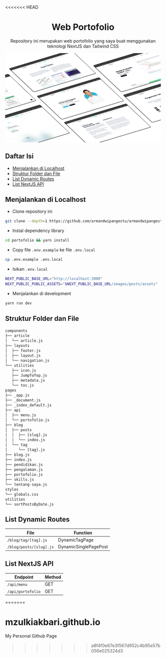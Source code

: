 <<<<<<< HEAD
<h1 align="center">Web Portofolio</h1>
<p align="center">Repository ini merupakan web portofolio yang saya buat menggunakan teknologi NextJS dan Tailwind CSS</p>

<img src="./public/metadata/home.png" alt="Portofolio" href="https://armandwipangestu.vercel.app">

## Daftar Isi

- [Menjalankan di Localhost](#menjalankan-di-localhost)
- [Struktur Folder dan File](#struktur-folder-dan-file)
- [List Dynamic Routes](#list-dynamic-routes)
- [List NextJS API](#list-nextjs-api)

## Menjalankan di Localhost

- Clone repository ini

```bash
git clone --depth=1 https://github.com/armandwipangestu/armandwipangestu.vercel.app portofolio
```

- Instal dependency library

```bash
cd portofolio && yarn install
```

- Copy file `.env.example` ke file `.env.local`

```bash
cp .env.example .env.local
```

- Isikan `.env.local`

```bash
NEXT_PUBLIC_BASE_URL="http://localhost:3000"
NEXT_PUBLIC_PUBLIC_ASSETS="$NEXT_PUBLIC_BASE_URL/images/posts/assets"
```

- Menjalankan di development

```bash
yarn run dev
```

## Struktur Folder dan File

```
components
├── article
│  └── article.js
├── layouts
│  ├── footer.js
│  ├── layout.js
│  └── navigation.js
└── utilities
   ├── icon.js
   ├── JumpToTop.js
   ├── metadata.js
   └── toc.js
pages
├── _app.js
├── _document.js
├── _index_default.js
├── api
│  ├── menu.js
│  └── portofolio.js
├── blog
│  ├── posts
│  │  ├── [slug].js
│  │  └── index.js
│  └── tag
│     └── [tag].js
├── blog.js
├── index.js
├── pendidikan.js
├── pengalaman.js
├── portofolio.js
├── skills.js
└── tentang-saya.js
styles
└── globals.css
utilities
└── sortPostsByDate.js
```

## List Dynamic Routes

| File                    | Function              |
| ----------------------- | --------------------- |
| `/blog/tag/[tag].js`    | DynamicTagPage        |
| `/blog/posts/[slug].js` | DynamicSinglePagePost |

## List NextJS API

| Endpoint          | Method |
| ----------------- | ------ |
| `/api/menu`       | GET    |
| `/api/portofolio` | GET    |
=======
# mzulkiakbari.github.io
My Personal Github Page
>>>>>>> a8f4f0e67e3f567d952c4b95e57b056e025324d3
